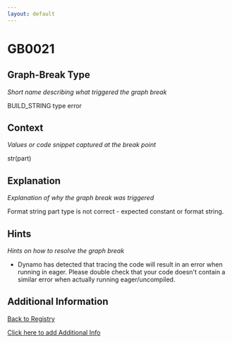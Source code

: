 ```yaml
---
layout: default
---
```

# GB0021

## Graph-Break Type
*Short name describing what triggered the graph break*

BUILD_STRING type error

## Context
*Values or code snippet captured at the break point*

str(part)

## Explanation
*Explanation of why the graph break was triggered*

Format string part type is not correct - expected constant or format string.

## Hints
*Hints on how to resolve the graph break*

- Dynamo has detected that tracing the code will result in an error when running in eager. Please double check that your code doesn't contain a similar error when actually running eager/uncompiled.


## Additional Information

<!-- ADDITIONAL INFORMATION START - Add custom information below this line -->

<!-- ADDITIONAL INFORMATION END -->

[Back to Registry](../index.html)

[Click here to add Additional Info](https://github.com/pytorch-labs/compile-graph-break-site/edit/main/docs/gb/gb0021.md)
